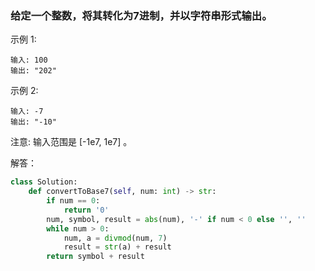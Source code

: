 ### 给定一个整数，将其转化为7进制，并以字符串形式输出。

示例 1:

    输入: 100
    输出: "202"
示例 2:

    输入: -7
    输出: "-10"
注意: 输入范围是 [-1e7, 1e7] 。

解答：
```python
class Solution:
    def convertToBase7(self, num: int) -> str:
        if num == 0:
            return '0'
        num, symbol, result = abs(num), '-' if num < 0 else '', ''
        while num > 0:
            num, a = divmod(num, 7)
            result = str(a) + result      
        return symbol + result
```